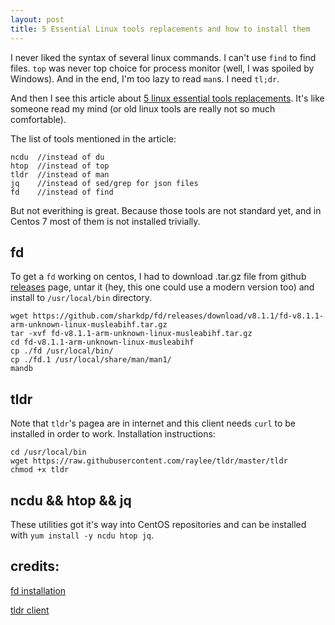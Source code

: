 ```yaml
---
layout: post
title: 5 Essential Linux tools replacements and how to install them
---
```


I never liked the syntax of several linux commands. I can't use `find` to find files. `top` was never top choice for process monitor (well, I was spoiled by Windows). And in the end, I'm too lazy to read `man`s. I need `tl;dr`.

And then I see this article about [5 linux essential tools replacements](https://opensource.com/article/20/6/modern-linux-command-line-tools). It's like someone read my mind (or old linux tools are really not so much comfortable).

The list of tools mentioned in the article:

```
ncdu  //instead of du
htop  //instead of top
tldr  //instead of man
jq    //instead of sed/grep for json files
fd    //instead of find
```

But not everithing is great. Because those tools are not standard yet, and in Centos 7 most of them is not installed trivially.

fd
---

To get a `fd` working on centos, I had to download .tar.gz file from github [releases](https://github.com/sharkdp/fd/releases) page, untar it (hey, this one could use a modern version too) and install to `/usr/local/bin` directory. 


```
wget https://github.com/sharkdp/fd/releases/download/v8.1.1/fd-v8.1.1-arm-unknown-linux-musleabihf.tar.gz
tar -xvf fd-v8.1.1-arm-unknown-linux-musleabihf.tar.gz
cd fd-v8.1.1-arm-unknown-linux-musleabihf
cp ./fd /usr/local/bin/
cp ./fd.1 /usr/local/share/man/man1/
mandb
```


tldr
---
Note that `tldr`'s pagea are in internet and this client needs `curl` to be installed in order to work. Installation instructions: 

```
cd /usr/local/bin
wget https://raw.githubusercontent.com/raylee/tldr/master/tldr
chmod +x tldr
```


ncdu && htop && jq
---

These utilities got it's way into CentOS repositories and can be installed with `yum install -y ncdu htop jq`.


credits: 
---
[fd installation](https://enting.org/how-to-install-fd-on-centos/)

[tldr client](https://github.com/raylee/tldr-sh-client)
